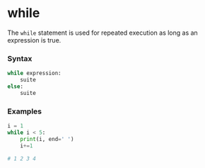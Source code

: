 # while
The `while` statement is used for repeated execution as long as an expression is true.

### Syntax
```python
while expression:
    suite
else:
    suite
```

### Examples
```python
i = 1
while i < 5:
    print(i, end=' ')
    i+=1

# 1 2 3 4
```